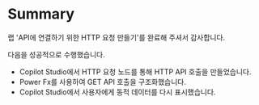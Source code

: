 # Summary

랩 'API에 연결하기 위한 HTTP 요청 만들기'를 완료해 주셔서 감사합니다. 

다음을 성공적으로 수행했습니다.

- Copilot Studio에서 HTTP 요청 노드를 통해 HTTP API 호출을 만들었습니다.
- Power Fx를 사용하여 GET API 호출을 구조화했습니다.
- Copilot Studio에서 사용자에게 동적 데이터를 다시 표시했습니다.
